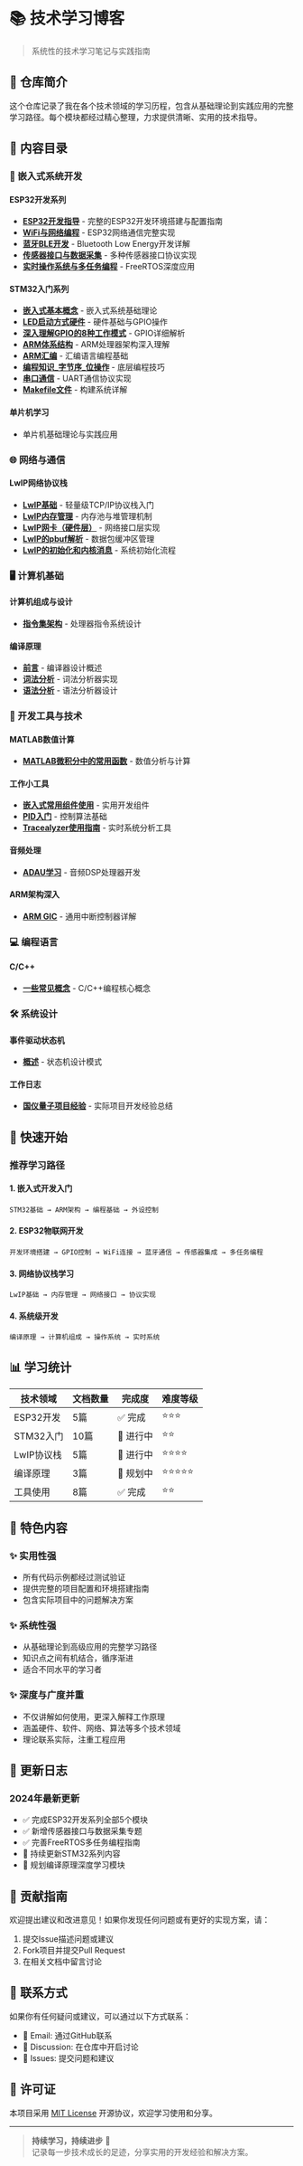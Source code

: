 # 📚 技术学习博客

> 系统性的技术学习笔记与实践指南


## 🎯 仓库简介

这个仓库记录了我在各个技术领域的学习历程，包含从基础理论到实践应用的完整学习路径。每个模块都经过精心整理，力求提供清晰、实用的技术指导。

## 📖 内容目录

### 🔌 嵌入式系统开发

#### ESP32开发系列
- **[ESP32开发指导](ESP32/ESP32开发指导.md)** - 完整的ESP32开发环境搭建与配置指南
- **[WiFi与网络编程](ESP32/WiFi与网络编程.md)** - ESP32网络通信完整实现
- **[蓝牙BLE开发](ESP32/蓝牙BLE开发.md)** - Bluetooth Low Energy开发详解
- **[传感器接口与数据采集](ESP32/传感器接口与数据采集.md)** - 多种传感器接口协议实现
- **[实时操作系统与多任务编程](ESP32/实时操作系统与多任务编程.md)** - FreeRTOS深度应用

#### STM32入门系列
- **[嵌入式基本概念](stm32入门/00-嵌入式基本概念.md)** - 嵌入式系统基础理论
- **[LED启动方式硬件](stm32入门/01-LED启动方式硬件.md)** - 硬件基础与GPIO操作
- **[深入理解GPIO的8种工作模式](stm32入门/02-深入理解GPIO的8种工作模式.md)** - GPIO详细解析
- **[ARM体系结构](stm32入门/03-ARM体系结构.md)** - ARM处理器架构深入理解
- **[ARM汇编](stm32入门/04-ARM汇编.md)** - 汇编语言编程基础
- **[编程知识_字节序_位操作](stm32入门/05_编程知识_字节序_位操作.md)** - 底层编程技巧
- **[串口通信](stm32入门/07-串口.md)** - UART通信协议实现
- **[Makefile文件](stm32入门/99-makefile文件.md)** - 构建系统详解

#### 单片机学习
- 单片机基础理论与实践应用

### 🌐 网络与通信

#### LwIP网络协议栈
- **[LwIP基础](LwIP学习/0.LwIP基础.md)** - 轻量级TCP/IP协议栈入门
- **[LwIP内存管理](LwIP学习/1.LwIP内存管理.md)** - 内存池与堆管理机制
- **[LwIP网卡（硬件层）](LwIP学习/2.LwIP网卡（硬件层）.md)** - 网络接口层实现
- **[LwIP的pbuf解析](LwIP学习/3.%20LwIP的pbuf解析.md)** - 数据包缓冲区管理
- **[LwIP的初始化和内核消息](LwIP学习/4.%20LwIP的初始化和内核消息.md)** - 系统初始化流程

### 🖥️ 计算机基础

#### 计算机组成与设计
- **[指令集架构](计算机组成与设计/指令.md)** - 处理器指令系统设计

#### 编译原理
- **[前言](编译原理/0.前言.md)** - 编译器设计概述
- **[词法分析](编译原理/1.词法分析.md)** - 词法分析器实现
- **[语法分析](编译原理/2.语法分析.md)** - 语法分析器设计

### 🔧 开发工具与技术

#### MATLAB数值计算
- **[MATLAB微积分中的常用函数](matlab/matlab微积分中的常用函数.md)** - 数值分析与计算

#### 工作小工具
- **[嵌入式常用组件使用](工作小工具/嵌入式常用组件使用.md)** - 实用开发组件
- **[PID入门](工作小工具/PID入门.md)** - 控制算法基础
- **[Tracealyzer使用指南](工作小工具/Tracealyzer使用指南.md)** - 实时系统分析工具

#### 音频处理
- **[ADAU学习](ADAU/ADAU学习.md)** - 音频DSP处理器开发

#### ARM架构深入
- **[ARM GIC](ArmV9/Arm%20gic.md)** - 通用中断控制器详解

### 💻 编程语言

#### C/C++
- **[一些常见概念](C%20C++/一些常见概念.md)** - C/C++编程核心概念

### 🛠️ 系统设计

#### 事件驱动状态机
- **[概述](事件驱动状态机/0.概述.md)** - 状态机设计模式

#### 工作日志
- **[国仪量子项目经验](工作笔记/国仪量子/)** - 实际项目开发经验总结

## 🚀 快速开始

### 推荐学习路径

#### 1. 嵌入式开发入门
```
STM32基础 → ARM架构 → 编程基础 → 外设控制
```

#### 2. ESP32物联网开发
```
开发环境搭建 → GPIO控制 → WiFi连接 → 蓝牙通信 → 传感器集成 → 多任务编程
```

#### 3. 网络协议栈学习
```
LwIP基础 → 内存管理 → 网络接口 → 协议实现
```

#### 4. 系统级开发
```
编译原理 → 计算机组成 → 操作系统 → 实时系统
```

## 📊 学习统计

| 技术领域 | 文档数量 | 完成度 | 难度等级 |
|---------|----------|--------|----------|
| ESP32开发 | 5篇 | ✅ 完成 | ⭐⭐⭐ |
| STM32入门 | 10篇 | 🔄 进行中 | ⭐⭐ |
| LwIP协议栈 | 5篇 | 🔄 进行中 | ⭐⭐⭐⭐ |
| 编译原理 | 3篇 | 📝 规划中 | ⭐⭐⭐⭐⭐ |
| 工具使用 | 8篇 | ✅ 完成 | ⭐⭐ |

## 🎯 特色内容

### ✨ 实用性强
- 所有代码示例都经过测试验证
- 提供完整的项目配置和环境搭建指南
- 包含实际项目中的问题解决方案

### ✨ 系统性强
- 从基础理论到高级应用的完整学习路径
- 知识点之间有机结合，循序渐进
- 适合不同水平的学习者

### ✨ 深度与广度并重
- 不仅讲解如何使用，更深入解释工作原理
- 涵盖硬件、软件、网络、算法等多个技术领域
- 理论联系实际，注重工程应用

## 📝 更新日志

### 2024年最新更新
- ✅ 完成ESP32开发系列全部5个模块
- ✅ 新增传感器接口与数据采集专题
- ✅ 完善FreeRTOS多任务编程指南
- 🔄 持续更新STM32系列内容
- 📝 规划编译原理深度学习模块

## 🤝 贡献指南

欢迎提出建议和改进意见！如果你发现任何问题或有更好的实现方案，请：

1. 提交Issue描述问题或建议
2. Fork项目并提交Pull Request
3. 在相关文档中留言讨论

## 📧 联系方式

如果你有任何疑问或建议，可以通过以下方式联系：

- 📧 Email: 通过GitHub联系
- 💬 Discussion: 在仓库中开启讨论
- 🐛 Issues: 提交问题和建议

## 📄 许可证

本项目采用 [MIT License](LICENSE) 开源协议，欢迎学习使用和分享。

---

> **持续学习，持续进步** 🚀  
> 记录每一步技术成长的足迹，分享实用的开发经验和解决方案。
